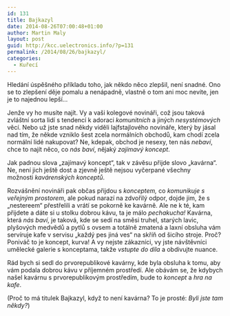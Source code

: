 ```yaml
---
id: 131
title: Bajkazyl
date: 2014-08-26T07:00:48+01:00
author: Martin Maly
layout: post
guid: http://kcc.uelectronics.info/?p=131
permalink: /2014/08/26/bajkazyl/
categories:
  - Kuřecí
---
```

Hledání úspěšného příkladu toho, jak někdo něco zlepšil, není snadné. Ono se to zlepšení děje pomalu a nenápadně, vlastně o tom ani moc nevíte, jen je to najednou lepší&#8230;

Jenže vy ho musíte najít. Vy a vaši kolegové novináři, což jsou taková zvláštní sorta lidí s tendencí k adoraci _komunitních_ a jiných _nesystémových_ věcí. Nebo už jste snad někdy viděli lajfstajlového novináře, který by jásal nad tím, že někde vzniklo šest zcela normálních obchodů, kam chodí zcela normální lidé nakupovat? Ne, kdepak, obchod je nesexy, ten nás _nebaví_, chce to najít něco, co _nás baví_, nějaký _zajímavý koncept_.

Jak padnou slova &#8222;zajímavý koncept&#8220;, tak v závěsu přijde slovo &#8222;kavárna&#8220;. Ne, není jich ještě dost a zjevně ještě nejsou vyčerpané všechny možnosti _kavárenských konceptů_.

Rozvášnění novináři pak občas přijdou s _konceptem,_ co _komunikuje s veřejným prostorem_, ale pokud narazí na zdvořilý odpor, dojde jim, že s &#8222;nestereem&#8220; přestřelili a vrátí se pokorně ke kavárně. Ale ne k té, kam přijdete a dáte si u stolku dobrou kávu, ta je málo _pechakucha!_ Kavárna, která _nás baví_, je taková, kde se sedí na směsi truhel, starých lavic, plyšových medvědů a pytlů s ovsem a totálně zmatená a laxní obsluha vám servíruje kafe v servisu &#8222;každý pes jiná ves&#8220; na skříň od šicího stroje. Proč? Poniváč to je koncept, kurva! A vy nejste zákazníci, vy jste návštěvníci umělecké galerie s konceptama, takže _vstupte do díla_ a obdivujte nuance.

Rád bych si sedl do prvorepublikové kavárny, kde byla obsluha k tomu, aby vám podala dobrou kávu v příjemném prostředí. Ale obávám se, že kdybych našel kavárnu s prvorepublikovým prostředím, bude to _koncept_ a _hra na kafe_.

(Proč to má titulek Bajkazyl, když to není kavárna? To je prosté: _Byli jste tam někdy?_)